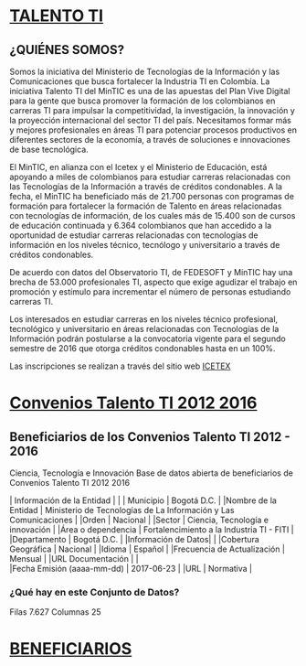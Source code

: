 # [TALENTO TI](http://www.talentoti.gov.co/635/w3-article-14158.html)

## ¿QUIÉNES SOMOS?

Somos la iniciativa del Ministerio de Tecnologías de la Información y las Comunicaciones que busca fortalecer la Industria TI en Colombia.
La iniciativa Talento TI del MinTIC es una de las apuestas del Plan Vive Digital para la gente que busca promover la formación de los colombianos en carreras TI para impulsar la competitividad, la investigación, la innovación y la proyección internacional del sector TI del país. Necesitamos formar más y mejores profesionales en áreas TI para potenciar procesos productivos en diferentes sectores de la economía, a través de soluciones e innovaciones de base tecnológica.

El MinTIC, en alianza con el Icetex y el Ministerio de Educación, está apoyando a miles de colombianos para estudiar carreras relacionadas con las Tecnologías de la Información a través de créditos condonables. A la fecha, el MinTIC ha beneficiado más de 21.700 personas con programas de formación para fortalecer la formación de Talento en áreas relacionadas con tecnologías de información, de los cuales más de 15.400 son de cursos de educación continuada y 6.364 colombianos que han accedido a la oportunidad de estudiar carreras relacionadas con tecnologías de información en los niveles técnico, tecnólogo y universitario a través de créditos condonables.

De acuerdo con datos del Observatorio TI, de FEDESOFT y MinTIC hay una brecha de 53.000 profesionales TI, aspecto que exige agudizar el trabajo en promoción y estímulo para incrementar el número de personas estudiando carreras TI.

Los interesados en estudiar carreras en los niveles técnico profesional, tecnológico y universitario en áreas relacionadas con Tecnologías de la Información podrán postularse a la convocatoria vigente para el segundo semestre de 2016 que otorga créditos condonables hasta en un 100%.

Las inscripciones se realizan a través del sitio web [ICETEX](http://www.icetex.gov.co)

# [Convenios Talento TI 2012 2016](https://www.datos.gov.co/Ciencia-Tecnolog-a-e-Innovaci-n/Beneficiarios-de-los-Convenios-Talento-TI-2012-201/y77w-v3k8)

## Beneficiarios de los Convenios Talento TI 2012 - 2016
Ciencia, Tecnología e Innovación
Base de datos abierta de beneficiarios de Convenios Talento TI 2012 2016

| Información de la Entidad |  |
| Municipio | Bogotá D.C. |
|Nombre de la Entidad | Ministerio de Tecnologías de La Información y Las Comunicaciones |
|Orden | Nacional |
|Sector | Ciencia, Tecnología e innovación |
|Área o dependencia | Fortalencimiento a la Industria TI - FITI |
|Departamento | Bogotá D.C. |
|Información de Datos|   |
|Cobertura Geográfica | Nacional |
|Idioma | Español |
|Frecuencia de Actualización | Mensual |
|URL Documentación |   |	
|Fecha Emisión (aaaa-mm-dd) | 2017-06-23 |
|URL | Normativa |	

### ¿Qué hay en este Conjunto de Datos?
Filas
7.627
Columnas
25

# [BENEFICIARIOS](https://vlarandac.github.io/VisualAnalytics-TalentoTI/beneficiarios_def.html)

